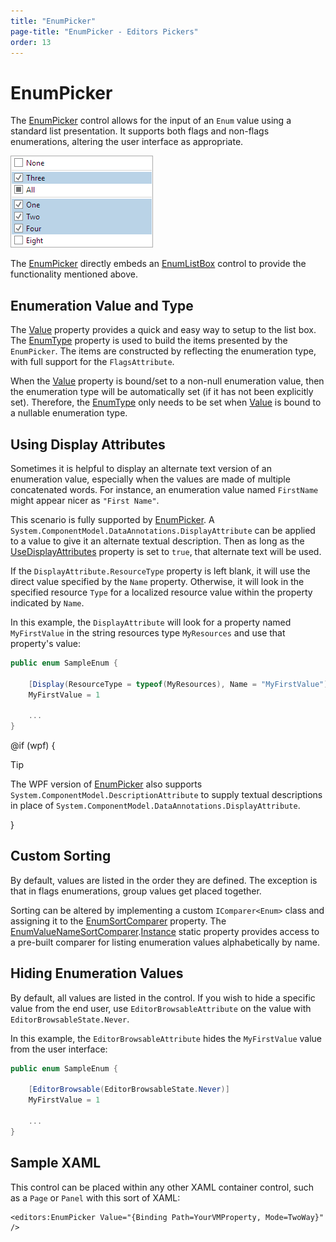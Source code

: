 ```yaml
---
title: "EnumPicker"
page-title: "EnumPicker - Editors Pickers"
order: 13
---
```

# EnumPicker

The [EnumPicker](xref:@ActiproUIRoot.Controls.Editors.EnumPicker) control allows for the input of an `Enum` value using a standard list presentation.  It supports both flags and non-flags enumerations, altering the user interface as appropriate.

![Screenshot](../images/enumpicker-flags.png)

The [EnumPicker](xref:@ActiproUIRoot.Controls.Editors.EnumPicker) directly embeds an [EnumListBox](../other-controls/enumlistbox.md) control to provide the functionality mentioned above.

## Enumeration Value and Type

The [Value](xref:@ActiproUIRoot.Controls.Editors.EnumPicker.Value) property provides a quick and easy way to setup to the list box.  The [EnumType](xref:@ActiproUIRoot.Controls.Editors.EnumPicker.EnumType) property is used to build the items presented by the `EnumPicker`. The items are constructed by reflecting the enumeration type, with full support for the `FlagsAttribute`.

When the [Value](xref:@ActiproUIRoot.Controls.Editors.EnumPicker.Value) property is bound/set to a non-null enumeration value, then the enumeration type will be automatically set (if it has not been explicitly set).  Therefore, the [EnumType](xref:@ActiproUIRoot.Controls.Editors.EnumPicker.EnumType) only needs to be set when [Value](xref:@ActiproUIRoot.Controls.Editors.EnumPicker.Value) is bound to a nullable enumeration type.

## Using Display Attributes

Sometimes it is helpful to display an alternate text version of an enumeration value, especially when the values are made of multiple concatenated words.  For instance, an enumeration value named `FirstName` might appear nicer as `"First Name"`.

This scenario is fully supported by [EnumPicker](xref:@ActiproUIRoot.Controls.Editors.EnumPicker).  A `System.ComponentModel.DataAnnotations.DisplayAttribute` can be applied to a value to give it an alternate textual description.  Then as long as the [UseDisplayAttributes](xref:@ActiproUIRoot.Controls.Editors.EnumPicker.UseDisplayAttributes) property is set to `true`, that alternate text will be used.

If the `DisplayAttribute.ResourceType` property is left blank, it will use the direct value specified by the `Name` property.  Otherwise, it will look in the specified resource `Type` for a localized resource value within the property indicated by `Name`.

In this example, the `DisplayAttribute` will look for a property named `MyFirstValue` in the string resources type `MyResources` and use that property's value:

```csharp
public enum SampleEnum {

	[Display(ResourceType = typeof(MyResources), Name = "MyFirstValue")]
	MyFirstValue = 1

	...
}
```

@if (wpf) {

> [!TIP]
> The WPF version of [EnumPicker](xref:@ActiproUIRoot.Controls.Editors.EnumPicker) also supports `System.ComponentModel.DescriptionAttribute` to supply textual descriptions in place of `System.ComponentModel.DataAnnotations.DisplayAttribute`.

}

## Custom Sorting

By default, values are listed in the order they are defined.  The exception is that in flags enumerations, group values get placed together.

Sorting can be altered by implementing a custom `IComparer<Enum>` class and assigning it to the [EnumSortComparer](xref:@ActiproUIRoot.Controls.Editors.EnumPicker.EnumSortComparer) property.  The [EnumValueNameSortComparer](xref:@ActiproUIRoot.Controls.Editors.Primitives.EnumValueNameSortComparer).[Instance](xref:@ActiproUIRoot.Controls.Editors.Primitives.EnumValueNameSortComparer.Instance) static property provides access to a pre-built comparer for listing enumeration values alphabetically by name.

## Hiding Enumeration Values

By default, all values are listed in the control.  If you wish to hide a specific value from the end user, use `EditorBrowsableAttribute` on the value with `EditorBrowsableState.Never`.

In this example, the `EditorBrowsableAttribute` hides the `MyFirstValue` value from the user interface:

```csharp
public enum SampleEnum {

	[EditorBrowsable(EditorBrowsableState.Never)]
	MyFirstValue = 1

	...
}
```

## Sample XAML

This control can be placed within any other XAML container control, such as a `Page` or `Panel` with this sort of XAML:

```xaml
<editors:EnumPicker Value="{Binding Path=YourVMProperty, Mode=TwoWay}" />
```
